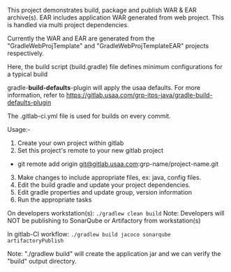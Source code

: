 This project demonstrates build, package and publish WAR & EAR archive(s). EAR includes application WAR generated from web project.
This is handled via multi project dependencies.

Currently the WAR and EAR are generated from the "GradleWebProjTemplate" and "GradleWebProjTemplateEAR" projects respectively.

Here, the build script (build.gradle) file defines minimum configurations for a typical build

gradle-**build-defaults**-plugin will apply the usaa defaults. For more information, refer to https://gitlab.usaa.com/grp-itps-java/gradle-build-defaults-plugin

The .gitlab-ci.yml file is used for builds on every commit.


Usage:-
1. Create your own project within gitlab
2. Set this project's remote to your new gitlab project
  * git remote add origin git@gitlab.usaa.com:grp-name/project-name.git
3. Make changes to include appropriate files, ex: java, config files.
4. Edit the build gradle and update your project dependencies.
5. Edit gradle properties and update group, version information
6. Run the appropriate tasks

On developers workstation(s):
`./gradlew clean build`
  Note: Developers will NOT be publishing to SonarQube or Artifactory from workstation(s)

In gitlab-CI workflow:
`./gradlew build jacoco sonarqube artifactoryPublish`

Note: "./gradlew build" will create the application jar and we can verify the "build" output directory.